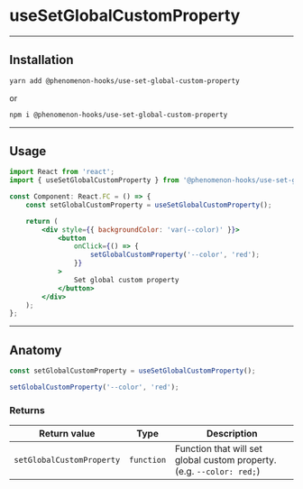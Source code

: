 # useSetGlobalCustomProperty

---

## Installation

```bash
yarn add @phenomenon-hooks/use-set-global-custom-property
```

or

```bash
npm i @phenomenon-hooks/use-set-global-custom-property
```

---

## Usage

```jsx
import React from 'react';
import { useSetGlobalCustomProperty } from '@phenomenon-hooks/use-set-global-custom-property';

const Component: React.FC = () => {
    const setGlobalCustomProperty = useSetGlobalCustomProperty();

    return (
        <div style={{ backgroundColor: 'var(--color)' }}>
            <button
                onClick={() => {
                    setGlobalCustomProperty('--color', 'red');
                }}
            >
                Set global custom property
            </button>
        </div>
    );
};
```

---

## Anatomy

```jsx
const setGlobalCustomProperty = useSetGlobalCustomProperty();

setGlobalCustomProperty('--color', 'red');
```

### Returns

| Return value              | Type       | Description                                                           |
| ------------------------- | ---------- | --------------------------------------------------------------------- |
| `setGlobalCustomProperty` | `function` | Function that will set global custom property. (e.g. `--color: red;`) |
